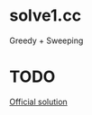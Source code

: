 # solve1.cc

Greedy + Sweeping


# TODO

[Official solution](https://codility.com/media/train/solution-flags.pdf)
